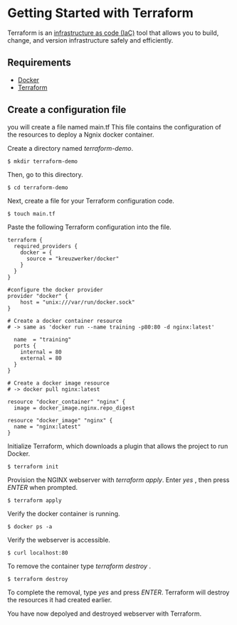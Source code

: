 # Getting Started with Terraform

Terraform is an [infrastructure as code (IaC)](https://www.terraform.io/docs/glossary#infrastructure-as-code) tool that allows you to build, change, and version infrastructure safely and efficiently. 

## Requirements
 
 - [Docker](https://www.docker.com/)
 - [Terraform](https://www.terraform.io/downloads.html) 
 
## Create a configuration file
you will create a file named main.tf  This file contains the configuration of the resources to deploy a Ngnix docker container.  

Create a directory named _terraform-demo_.

```shell
$ mkdir terraform-demo
```
Then, go to this directory.
```shell
$ cd terraform-demo
```


Next, create a file for your Terraform configuration code.

```shell
$ touch main.tf
```

Paste the following Terraform configuration into the file.

```hcl
terraform {
  required_providers {
    docker = {
      source = "kreuzwerker/docker"
    }
  }
}

#configure the docker provider
provider "docker" {
    host = "unix:///var/run/docker.sock"
}

# Create a docker container resource
# -> same as 'docker run --name training -p80:80 -d nginx:latest'

  name  = "training"
  ports {
    internal = 80
    external = 80
  }
}

# Create a docker image resource
# -> docker pull nginx:latest

resource "docker_container" "nginx" {
  image = docker_image.nginx.repo_digest

resource "docker_image" "nginx" {
  name = "nginx:latest"
}
```

Initialize Terraform, which downloads a plugin that allows the project to run Docker. 

```shell
$ terraform init
```


Provision the NGINX webserver with _terraform apply_.  Enter _yes_ , then press _ENTER_ when prompted.

```shell
$ terraform apply
```

Verify the docker container is running. 
```shell
$ docker ps -a
```



Verify the webserver is accessible.
```shell 
$ curl localhost:80
```




To remove the container type _terraform destroy_ .

```shell
$ terraform destroy
```

To complete the removal, type _yes_ and press _ENTER_. Terraform will destroy the resources it had created earlier.

You have now depolyed and destroyed webserver with Terraform.
